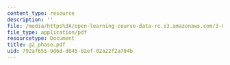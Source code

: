 ```yaml
---
content_type: resource
description: ''
file: /media/https%3A/open-learning-course-data-rc.s3.amazonaws.com/3-014-materials-laboratory-fall-2006/792af6559d6dd04502ef02a22f2a704b_g2_phase.pdf
file_type: application/pdf
resourcetype: Document
title: g2_phase.pdf
uid: 792af655-9d6d-d045-02ef-02a22f2a704b
---
```

